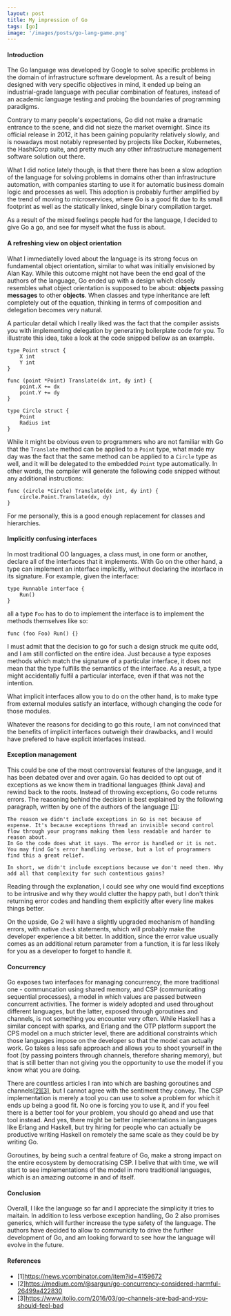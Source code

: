 ```yaml
---
layout: post
title: My impression of Go
tags: [go]
image: '/images/posts/go-lang-game.png'
---
```


#### Introduction

The Go language was developed by Google to solve specific problems in the domain of infrastructure software development.
As a result of being designed with very specific objectives in mind, it ended up being an industrial-grade language with peculiar combination of features, instead of an academic language testing and probing the boundaries of programming paradigms.

Contrary to many people's expectations, Go did not make a dramatic entrance to the scene, and did not sieze the market overnight. Since its official release in 2012, it has been gaining popularity relatively slowly, and is nowadays most notably represented by projects like Docker, Kubernetes, the HashiCorp suite, and pretty much any other infrastructure management software solution out there. 

What I did notice lately though, is that there there has been a slow adoption of the language for solving problems
in domains other than infrastructure automation, with companies starting to use it for automatic business domain logic and processes as well. 
This adoption is probably further amplified by the trend of moving to microservices, where Go is a good fit due to its small footprint as well as the statically linked, single binary compilation target.

As a result of the mixed feelings people had for the language, I decided to give Go a go, and see for myself what the fuss is about. 

#### A refreshing view on object orientation

What I immediatelly loved about the language is its strong focus on fundamental object orientation, similar to what was initially envisioned by Alan Kay. While this outcome might not have been the end goal of the authors of the language, Go ended up with a design which closely resembles what object orientation is supposed to be about: **objects** passing **messages** to other **objects**. When classes and type inheritance are left completely out of the equation, thinking in terms of composition and delegation becomes very natural. 

A particular detail which I really liked was the fact that the compiler assists you with implementing delegation by generating boilerplate code for you. To illustrate this idea, take a look at the code snipped bellow as an example.

```
type Point struct {
	X int
	Y int
}

func (point *Point) Translate(dx int, dy int) {
	point.X += dx
	point.Y += dy
}

type Circle struct {
	Point
	Radius int
}
```

While it might be obvious even to programmers who are not familiar with Go that the `Translate` method can be applied to a `Point` type, what made my day was the fact that the same method can be applied to a `Circle` type as well, and it will be delegated to the embedded `Point` type automatically. In other words, the compiler will generate the following code snipped without any additional instructions:

```
func (circle *Circle) Translate(dx int, dy int) {
	circle.Point.Translate(dx, dy)
}
```

For me personally, this is a good enough replacement for classes and hierarchies.

#### Implicitly confusing interfaces

In most traditional OO languages, a class must, in one form or another, declare all of the interfaces that it implements.
With Go on the other hand, a type can implement an interface implicitly, without declaring the interface in its signature. 
For example, given the interface:
```
type Runnable interface {
	Run()
}
```
all a type `Foo` has to do to implement the interface is to implement the methods themselves like so:
```
func (foo Foo) Run() {}
```

I must admit that the decision to go for such a design struck me quite odd, and I am still conflicted on the entire idea. 
Just because a type exposes methods which match the signature of a particular interface, it does not mean that the type fulfills the semantics of the interface. As a result, a type might accidentally fulfil a particular interface, even if that was not the intention. 

What implicit interfaces allow you to do on the other hand, is to make type from external modules satisfy an interface, withough changing the code for those modules.

Whatever the reasons for deciding to go this route, I am not convinced that the benefits of implicit interfaces outweigh their drawbacks, and I would have prefered to have explicit interfaces instead.

#### Exception management

This could be one of the most controversial features of the language, and it has been debated over and over again.
Go has decided to opt out of exceptions as we know them in traditional languages (think Java) and rewind back to the roots.
Instead of throwing exceptions, Go code returns errors. The reasoning behind the decision is best explained by the following paragraph, written by one of the authors of the language [[1]](https://news.ycombinator.com/item?id=4159672):

```
The reason we didn't include exceptions in Go is not because of expense. It's because exceptions thread an invisible second control flow through your programs making them less readable and harder to reason about.
In Go the code does what it says. The error is handled or it is not. You may find Go's error handling verbose, but a lot of programmers find this a great relief.

In short, we didn't include exceptions because we don't need them. Why add all that complexity for such contentious gains?
```

Reading through the explanation, I could see why one would find exceptions to be intrusive and why they would clutter the happy path, but I don't think returning error codes and handling them explicitly after every line makes things better. 

On the upside, Go 2 will have a slightly upgraded mechanism of handling errors, with native `check` statements, which will probably make the developer experience a bit better. In addition, since the error value usually comes as an additional return parameter from a function, it is far less likely for you as a developer to forget to handle it.

#### Concurrency

Go exposes two interfaces for managing concurrency, the more traditional one - communcation using shared memory, and CSP (communicating sequential processes), a model in which values are passed between concurrent activities. The former is widely adopted and used throughout different languages, but the latter, exposed through goroutines and channels, is not something you encounter very often. While Haskell has a similar concept with sparks, and Erlang and the OTP platform support the CPS model on a much stricter level, there are additional constraints which those languages impose on the developer so that the model can actually work. Go takes a less safe approach and allows you to shoot yourself in the foot (by passing pointers through channels, therefore sharing memory), but that is still better than not giving you the opportunity to use the model if you know what you are doing. 

There are countless articles I ran into which are bashing goroutines and channels[[2]](https://medium.com/@sargun/go-concurrency-considered-harmful-26499a422830)[[3]](https://www.jtolio.com/2016/03/go-channels-are-bad-and-you-should-feel-bad), but I cannot agree with the sentiment they convey. The CSP implementation is merely a tool
you can use to solve a problem for which it ends up being a good fit. No one is forcing you to use it, and if you feel there is a better tool for your problem, you should go ahead and use that tool instead. And yes, there might be better implementations in languages like Erlang and Haskell, but try hiring for people who can actually be productive writing Haskell on remotely the same scale as they could be by writing Go. 

Goroutines, by being such a central feature of Go, make a strong impact on the entire ecosystem by democratising CSP. I belive that with time, we will start to see implementations
of the model in more traditional languages, which is an amazing outcome in and of itself.

#### Conclusion

Overall, I like the language so far and I appreciate the simplicity it tries to maitain. In addition to less verbose exception handling, Go 2 also promises generics, which will further increase the type safety of the language. The authors have decided to allow to communicity to drive the further development of Go, and am looking forward to see how the language will evolve in the future.

#### References
* [1]<https://news.ycombinator.com/item?id=4159672>
* [2]<https://medium.com/@sargun/go-concurrency-considered-harmful-26499a422830>
* [3]<https://www.jtolio.com/2016/03/go-channels-are-bad-and-you-should-feel-bad>